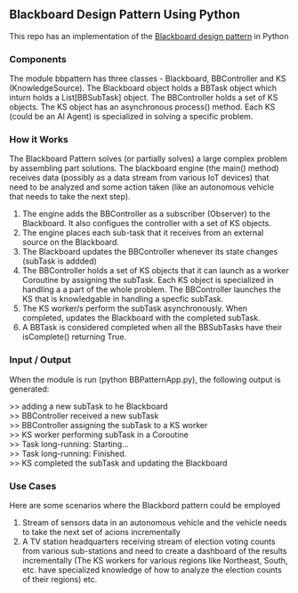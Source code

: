 ## Blackboard Design Pattern Using Python

This repo has an implementation of the [Blackboard design pattern](https://en.wikipedia.org/wiki/Blackboard_(design_pattern)) in Python

### Components

The module bbpattern has three classes - Blackboard, BBController and KS (KnowledgeSource). The Blackboard object holds a BBTask object which inturn holds a List[BBSubTask] object. The BBController holds a set of KS objects. The KS object has an asynchronous process() method. Each KS (could be an AI Agent) is specialized in solving a specific problem.

### How it Works

The Blackboard Pattern solves (or partially solves) a large complex problem by assembling part solutions.
The blackboard engine (the main() method) receives data (possibly as a data stream from various IoT devices) that need to be analyzed and some action taken (like an autonomous vehicle that needs to take the next step).

1. The engine adds the BBController as a subscriber (Observer) to the Blackboard. It also configues the controller with a set of KS objects.
2. The engine places each sub-task that it receives from an external source on the Blackboard. 
3. The Blackboard updates the BBController whenever its state changes (subTask is addded)
4. The BBController holds a set of KS objects that it can launch as a worker Coroutine by assigning the subTask. Each KS object is specialized in handling a a part of the whole problem. The BBController launches the KS that is knowledgable in handling a specfic subTask.
5. The KS worker/s perform the subTask asynchronously. When completed, updates the Blackboard with the completed subTask.
6. A BBTask is considered completed when all the BBSubTasks have their isComplete() returning True.

### Input / Output

When the module is run (python BBPatternApp.py), the following output is generated:

&gt;&gt; adding a new subTask to he Blackboard<br>
&gt;&gt; BBController received a new subTask<br>
&gt;&gt; BBController assigning the subTask to a KS worker<br>
&gt;&gt; KS worker performing subTask in a Coroutine<br>
&gt;&gt; Task long-running: Starting...<br>
&gt;&gt; Task long-running: Finished.<br>
&gt;&gt; KS completed the subTask and updating the Blackboard<br>

### Use Cases

Here are some scenarios where the Blackbord pattern could be employed

1. Stream of sensors data in an autonomous vehicle and the vehicle needs to take the next set of acions incrementally
2. A TV station headquarters receiving stream of election voting counts from various sub-stations and need to create a dashboard of the results incrementally (The KS workers for various regions like Northeast, South, etc. have specialized knowledge of how to analyze the election counts of their regions)
etc.
